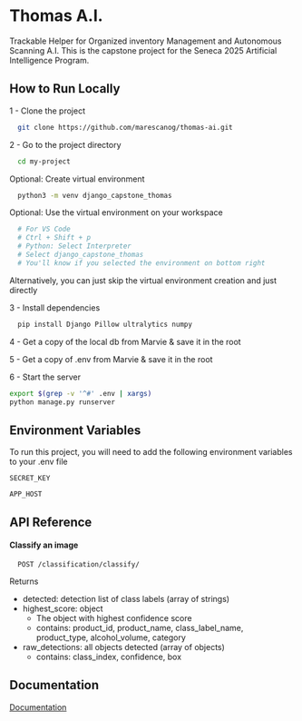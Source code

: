 
# Thomas A.I.

Trackable Helper for Organized inventory Management and Autonomous Scanning A.I. This is the capstone project for the Seneca 2025 Artificial Intelligence Program.




## How to Run Locally

1 - Clone the project

```bash
  git clone https://github.com/marescanog/thomas-ai.git
```

2 - Go to the project directory

```bash
  cd my-project
```

Optional: Create virtual environment 

```bash
  python3 -m venv django_capstone_thomas
```

Optional: Use the virtual environment on your workspace

```bash
  # For VS Code
  # Ctrl + Shift + p
  # Python: Select Interpreter
  # Select django_capstone_thomas
  # You'll know if you selected the environment on bottom right
```

Alternatively, you can just skip the virtual environment creation
and just directly 

3 - Install dependencies

```bash
  pip install Django Pillow ultralytics numpy 
```

4 - Get a copy of the local db from Marvie & save it in the root

5 - Get a copy of .env from Marvie & save it in the root

6 - Start the server

```bash
export $(grep -v '^#' .env | xargs)
python manage.py runserver
```


## Environment Variables

To run this project, you will need to add the following environment variables to your .env file

`SECRET_KEY`

`APP_HOST`

## API Reference

#### Classify an image

```http
  POST /classification/classify/
```

Returns
- detected: detection list of class labels (array of strings)
- highest_score: object
    - The object with highest confidence score
    - contains: product_id, product_name, class_label_name, product_type, alcohol_volume, category
- raw_detections: all objects detected (array of objects)
    - contains: class_index, confidence, box




## Documentation

[Documentation](https://tropical-mail-658.notion.site/Thomas-ai-Documentation-199081aada9b804c846fe7de0bede35b?pvs=4)

